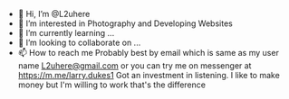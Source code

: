 - 👋 Hi, I’m @L2uhere
- 👀 I’m interested in Photography and Developing Websites
- 🌱 I’m currently learning ...
- 💞️ I’m looking to collaborate on ...
- 📫 How to reach me Probably best by email which is same as my user name L2uhere@gmail.com or you can try me on messenger at 
https://m.me/larry.dukes1 
Got an investment in listening. I like to make money but I'm willing to work that's the difference
<!---
L2uhere/L2uhere is a ✨ special ✨ repository because its `README.md` (this file) appears on your GitHub profile.
You can click the Preview link to take a look at your changes.
--->
